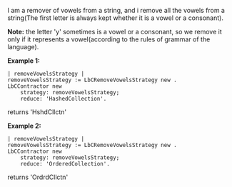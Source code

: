 I am a remover of vowels from a string, and i remove all the vowels from a string(The first letter is always kept whether it is a vowel or a consonant).

**Note:** the letter 'y' sometimes is a vowel or a consonant, so we remove it only if it represents a vowel(according to the rules of grammar of the language).

**Example 1:**
```Smalltalk
| removeVowelsStrategy |
removeVowelsStrategy := LbCRemoveVowelsStrategy new .
LbCContractor new
	strategy: removeVowelsStrategy;
	reduce: 'HashedCollection'.		
```
returns 'HshdCllctn'

**Example 2:**
```Smalltalk
| removeVowelsStrategy |
removeVowelsStrategy := LbCRemoveVowelsStrategy new .
LbCContractor new
	strategy: removeVowelsStrategy;
	reduce: 'OrderedCollection'.		
```
returns 'OrdrdCllctn'



 